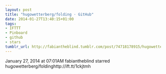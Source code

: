 ```yaml
---
layout: post
title: "hugowetterberg/folding · GitHub"
date: 2014-01-27T13:40:15+01:00
tags:
- IFTTT
- Pinboard
- github
- stars
tumblr_url: http://fabiantheblind.tumblr.com/post/74718178915/hugowetterberg-folding-github
---
```

January 27, 2014 at 07:01AM
fabiantheblind starred hugowetterberg/foldinghttp://ift.tt/1ckjtmh
